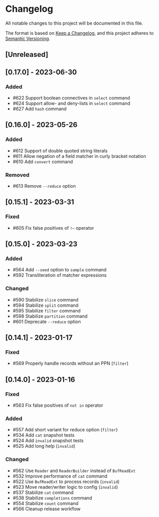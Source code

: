 # Changelog

All notable changes to this project will be documented in this file.

The format is based on [Keep a Changelog](https://keepachangelog.com/en/1.0.0/),
and this project adheres to [Semantic Versioning](https://semver.org/spec/v2.0.0.html).

## [Unreleased]

## [0.17.0] - 2023-06-30

### Added

* #622 Support boolean connectives in `select` command
* #624 Support allow- and deny-lists in `select` command 
* #627 Add `hash` command

## [0.16.0] - 2023-05-26

### Added

* #612 Support of double quoted string literals
* #611 Allow negation of a field matcher in curly bracket notation
* #610 Add `convert` command

### Removed

* #613 Remove `--reduce` option

## [0.15.1] - 2023-03-31

### Fixed

* #605 Fix false positives of `!~` operator

## [0.15.0] - 2023-03-23

### Added

* #564 Add `--seed` option to `sample` command
* #592 Transliteration of matcher expressions

### Changed

* #590 Stabilize `slice` command
* #594 Stabilize `split` command
* #595 Stabilize `filter` command
* #598 Stabilize `partition` command
* #601 Deprecate `--reduce` option


## [0.14.1] - 2023-01-17

### Fixed

* #569 Properly handle records without an PPN (`filter`)


## [0.14.0] - 2023-01-16

### Fixed

* #563 Fix false positives of `not in` operator

### Added

* #557 Add short variant for reduce option (`filter`)
* #534 Add `cat` snapshot tests
* #524 Add `invalid` snapshot tests
* #525 Add long help (`invalid`)

### Changed

* #562 Use `Reader` and `ReaderBuilder` instead of `BufReadExt`
* #532 Improve performance of `cat` command
* #522 Use `BufReadExt` to process records (`invalid`)
* #523 Move reader/writer logic to config (`invalid`)
* #537 Stabilize `cat` command
* #538 Stabilize `completions` command
* #554 Stabilize `count` command
* #566 Cleanup release workflow

